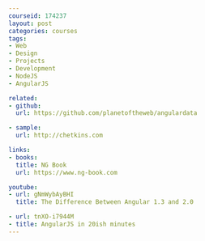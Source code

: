 ```yaml
---
courseid: 174237
layout: post
categories: courses
tags:
- Web
- Design
- Projects
- Development
- NodeJS
- AngularJS

related:
- github:
  url: https://github.com/planetoftheweb/angulardata

- sample:
  url: http://chetkins.com

links:
- books:
  title: NG Book
  url: https://www.ng-book.com

youtube:
- url: gNmWybAyBHI
  title: The Difference Between Angular 1.3 and 2.0

- url: tnXO-i7944M
- title: AngularJS in 20ish minutes
---
```

